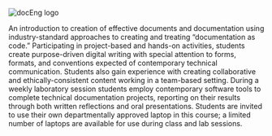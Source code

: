 
![docEng logo](https://github.com/allegheny-college-cmpsc-104-Fall-2024/lab01_solution/blob/main/graphics/DocEng_logo.png)

An introduction to creation of effective documents and documentation using industry-standard approaches to creating and treating “documentation as code.” Participating in project-based and hands-on activities, students create purpose-driven digital writing with special attention to forms, formats, and conventions expected of contemporary technical communication. Students also gain experience with creating collaborative and ethically-consistent content working in a team-based setting. During a weekly laboratory session students employ contemporary software tools to complete technical documentation projects, reporting on their results through both written reflections and oral presentations. Students are invited to use their own departmentally approved laptop in this course; a limited number of laptops are available for use during class and lab sessions.
